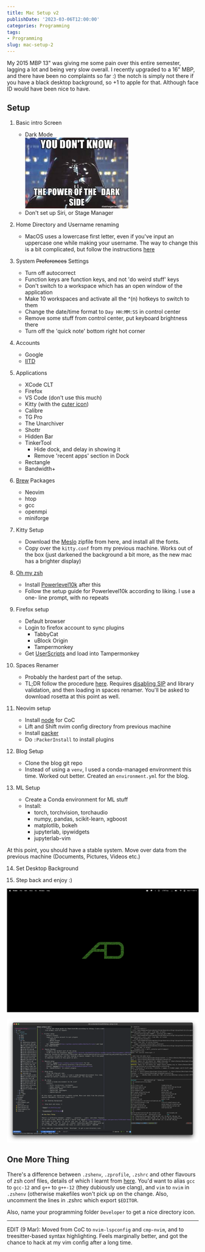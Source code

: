 ```yaml
---
title: Mac Setup v2
publishDate: '2023-03-06T12:00:00'
categories: Programming
tags:
- Programming
slug: mac-setup-2
---
```


My 2015 MBP 13" was giving me some pain over this entire semester, lagging a lot
and being very slow overall. I recently upgraded to a 16" MBP, and there have
been no complaints so far :) the notch is simply not there if you have a black
desktop background, so +1 to apple for that. Although face ID would have been
nice to have.

## Setup

1. Basic intro Screen
    - Dark Mode<br>
    ![dark side meme](/articles/2020/res/darkside.jpeg)
    - Don't set up Siri, or Stage Manager

2. Home Directory and Username renaming
    - MacOS uses a lowercase first letter, even if you've input an uppercase
    one while making your username. The way to change this is a bit complicated,
    but follow the instructions [here](https://support.apple.com/en-in/HT201548)

3. System <strike>Preferences</strike> Settings
    - Turn off autocorrect
    - Function keys are function keys, and not 'do weird stuff' keys
    - Don't switch to a workspace which has an open window of the application
    - Make 10 workspaces and activate all the ^(n) hotkeys to switch to them
    - Change the date/time format to `Day HH:MM:SS` in control center
    - Remove some stuff from control center, put keyboard brightness there
    - Turn off the 'quick note' bottom right hot corner

4. Accounts
    - Google
    - [IITD](https://bsw.iitd.ac.in/email.php)

5. Applications
    - XCode CLT
    - Firefox
    - VS Code (don't use this much)
    - Kitty (with the [cuter icon](https://github.com/DinkDonk/kitty-icon/blob/main/kitty-dark.icns))
    - Calibre
    - TG Pro
    - The Unarchiver
    - Shottr
    - Hidden Bar
    - TinkerTool
        - Hide dock, and delay in showing it
        - Remove 'recent apps' section in Dock
    - Rectangle
    - Bandwidth+

6. [Brew](https://brew.sh/) Packages
    - Neovim
    - htop
    - gcc
    - openmpi
    - miniforge

7. Kitty Setup
    - Download the [Meslo](https://github.com/ryanoasis/nerd-fonts/releases/tag/v2.3.3)
    zipfile from here, and install all the fonts.
    - Copy over the `kitty.conf` from my previous machine. Works out of the box
    (just darkened the background a bit more, as the new mac has a brighter
     display)

8. [Oh my zsh](https://github.com/ohmyzsh/ohmyzsh)
    - Install [Powerlevel10k](https://github.com/romkatv/powerlevel10k) after this
    - Follow the setup guide for Powerlevel10k according to liking. I use a one-
    line prompt, with no repeats

9. Firefox setup
    - Default browser
    - Login to firefox account to sync plugins
        - TabbyCat
        - uBlock Origin
        - Tampermonkey
    - Get [UserScripts](https://github.com/Aniruddha-Deb/UserScripts) and load
    into Tampermonkey

10. Spaces Renamer
    - Probably the hardest part of the setup. 
    - TL;DR follow the procedure [here](https://github.com/dado3212/spaces-renamer/issues/75#issuecomment-1201511482).
    Requires [disabling SIP](https://developer.apple.com/documentation/security/disabling_and_enabling_system_integrity_protection)
    and library validation, and then loading in spaces renamer. You'll be asked
    to download rosetta at this point as well.

11. Neovim setup
    - Install [node](https://nodejs.org/en/download/) for CoC
    - Lift and Shift nvim config directory from previous machine
    - Install [packer](https://github.com/wbthomason/packer.nvim)
    - Do `:PackerInstall` to install plugins

12. Blog Setup
    - Clone the blog git repo
    - Instead of using a `venv`, I used a conda-managed environment this time.
    Worked out better. Created an `environment.yml` for the blog.

13. ML Setup
    - Create a Conda environment for ML stuff
    - Install:
        - torch, torchvision, torchaudio
        - numpy, pandas, scikit-learn, xgboost
        - matplotlib, bokeh
        - jupyterlab, ipywidgets
        - jupyterlab-vim

At this point, you should have a stable system. Move over data from the previous
machine (Documents, Pictures, Videos etc.)

14. Set Desktop Background

15. Step back and enjoy :)

![hehe](/articles/2023/res/desktop.png)

![nvim+kitty](/articles/2023/res/blog.png)

## One More Thing

There's a difference between `.zshenv`, `.zprofile`, `.zshrc` and other flavours
of zsh conf files, details of which I learnt from [here](https://unix.stackexchange.com/questions/71253/what-should-shouldnt-go-in-zshenv-zshrc-zlogin-zprofile-zlogout).
You'd want to alias `gcc` to `gcc-12` and `g++` to `g++-12` (they dubiously
use clang), and `vim` to `nvim` in `.zshenv` (otherwise makefiles won't pick up
on the change. Also, uncomment the lines in .zshrc which export `$EDITOR`.

Also, name your programming folder `Developer` to get a nice directory icon.

------

EDIT (9 Mar): Moved from CoC to `nvim-lspconfig` and `cmp-nvim`, and to 
treesitter-based syntax highlighting. Feels marginally better, and got the
chance to hack at my vim config after a long time.
